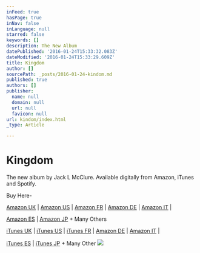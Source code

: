 ```yaml
---
inFeed: true
hasPage: true
inNav: false
inLanguage: null
starred: false
keywords: []
description: The New Album
datePublished: '2016-01-24T15:33:32.083Z'
dateModified: '2016-01-24T15:33:29.609Z'
title: Kingdom
author: []
sourcePath: _posts/2016-01-24-kindom.md
published: true
authors: []
publisher:
  name: null
  domain: null
  url: null
  favicon: null
url: kindom/index.html
_type: Article

---
```

# Kingdom

The new album by Jack L McClure. Available digitally from Amazon, iTunes and Spotify.

Buy Here-

[Amazon UK][0] |  [Amazon US][1] |  [Amazon FR][2] |  [Amazon DE][3] |  [Amazon IT][4] |

[Amazon ES][5] |  [Amazon JP][6] + Many Others

[iTunes UK][7] |  [iTunes US][8] |  [iTunes FR][9] |  [Amazon DE][10] |  [Amazon IT][11] |

[iTunes ES][12] |  [iTunes JP][13] + Many Other
![](https://s3-us-west-2.amazonaws.com/the-grid-img/p/495fd7a9a53b72d575a45686362a8973bfbc652a.jpg)

[0]: https://www.amazon.co.uk/gp/product/B015NWNX4O?ie=UTF8&keywords=jack%20l%20mcclure&qid=1453648961&ref_=sr_1_1&sr=8-1
[1]: https://www.amazon.com/gp/product/B015NQHVOI?ie=UTF8&keywords=jack%20l%20mcclure&qid=1453649045&ref_=sr_1_3&s=dmusic&sr=1-3-mp3-albums-bar-strip-0
[2]: http://www.amazon.fr/Kingdom-Jack-L-McClure/dp/B015NNN302/ref=sr_1_2?s=dmusic&ie=UTF8&qid=1453649084&sr=1-2-mp3-albums-bar-strip-0&keywords=jack+l+mcclure
[3]: https://www.amazon.de/gp/product/B015PJMZWG?ie=UTF8&keywords=jack%20l%20mcclure&qid=1453649129&ref_=sr_1_4&s=dmusic&sr=1-4-mp3-albums-bar-strip-0
[4]: http://www.amazon.it/Kingdom-Jack-L-McClure/dp/B015OIPI5E/ref=sr_1_2?s=dmusic&ie=UTF8&qid=1453649169&sr=1-2-mp3-albums-bar-strip-0&keywords=jack+l+mcclure
[5]: http://www.amazon.es/Kingdom-Jack-L-McClure/dp/B015NNA5C6/ref=sr_1_5?s=dmusic&ie=UTF8&qid=1453649218&sr=1-5-mp3-albums-bar-strip-0&keywords=jack+mcclure
[6]: http://www.amazon.co.jp/Kingdom-Jack-L-McClure/dp/B015NMXVTG/ref=sr_1_2?ie=UTF8&qid=1453649331&sr=8-2&keywords=jack+l+mcclure
[7]: https://itunes.apple.com/gb/album/kingdom/id1042165447
[8]: https://itunes.apple.com/us/album/kingdom/id1042165447
[9]: https://itunes.apple.com/fr/album/kingdom/id1042165447
[10]: https://itunes.apple.com/de/album/kingdom/id1042165447
[11]: https://itunes.apple.com/it/album/kingdom/id1042165447
[12]: https://itunes.apple.com/es/album/kingdom/id1042165447
[13]: https://itunes.apple.com/jp/album/kingdom/id1042165447